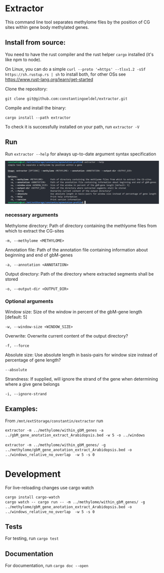 # Extractor

This command line tool separates methylome files by the position of CG sites within gene body methylated genes. 

## Install from source: 

You need to have the rust compiler and the rust helper `cargo` installed (it's like npm to node).

On Linux, you can do a simple `curl --proto '=https' --tlsv1.2 -sSf https://sh.rustup.rs | sh` to install both, for other OSs see https://www.rust-lang.org/learn/get-started

Clone the repository:

 `git clone git@github.com:constantingoeldel/extractor.git`

Compile and install the binary: 

`cargo install --path extractor`

To check it is successfully installed on your path, run `extractor -V`

## Run

Run `extractor --help` for always up-to-date argument syntax specification

![help options](help.png)

###  necessary arguments

Methylome directory: Path of directory containing the methlyome files from which to extract the CG-sites


`-m, --methylome <METHYLOME>`      


Annotation file:  Path of the annotation file containing information about beginning and end of gbM-genes

`-a, --annotation <ANNOTATION>   `

Output directory: Path of the directory where extracted segments shall be stored

`-o, --output-dir <OUTPUT_DIR>    `

### Optional arguments
Window size: Size of the window in percent of the gbM-gene length [default: 5]

 `-w, --window-size <WINDOW_SIZE>  `

Overwrite: Overwrite current content of the output directory?

 ` -f, --force `

Absolute size: Use absolute length in basis-pairs for window size instead of percentage of gene length?

 `--absolute                   `

Strandness: If supplied, will ignore the strand of the gene when determining where a give gene belongs

`-i, --ignore-strand`


## Examples: 

From `/mnt/extStorage/constantin/extractor` run 

```
extractor -m ../methylome/within_gbM_genes -a ../gbM_gene_anotation_extract_Arabidopsis.bed -w 5 -o ../windows 

extractor -m ../methylome/within_gbM_genes/ -g ../methylome/gbM_gene_anotation_extract_Arabidopsis.bed -o ../windows_relative_no_overlap  -w 5 -s 0 
```
# Development

For live-reloading changes use cargo watch 

```
cargo install cargo-watch
cargo watch -- cargo run -- -m ../methylome/within_gbM_genes/ -g ../methylome/gbM_gene_anotation_extract_Arabidopsis.bed -o ../windows_relative_no_overlap  -w 5 -s 0  
```

## Tests

For testing, run ```cargo test```

## Documentation

For documentation, run ```cargo doc --open```